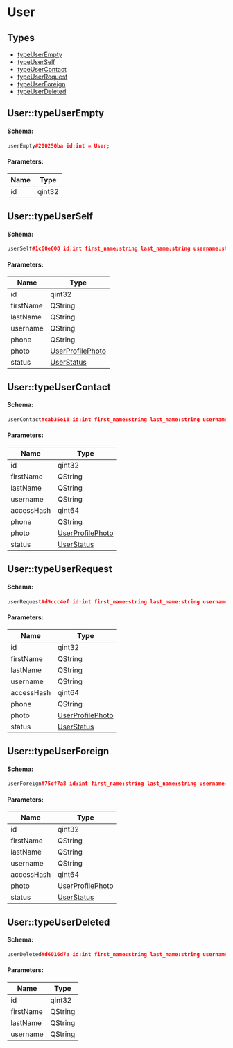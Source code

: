# User

## Types

* [typeUserEmpty](#usertypeuserempty)
* [typeUserSelf](#usertypeuserself)
* [typeUserContact](#usertypeusercontact)
* [typeUserRequest](#usertypeuserrequest)
* [typeUserForeign](#usertypeuserforeign)
* [typeUserDeleted](#usertypeuserdeleted)

## User::typeUserEmpty

#### Schema:

```c++
userEmpty#200250ba id:int = User;
```

#### Parameters:

|Name|Type|
|----|----|
|id|qint32|

## User::typeUserSelf

#### Schema:

```c++
userSelf#1c60e608 id:int first_name:string last_name:string username:string phone:string photo:UserProfilePhoto status:UserStatus = User;
```

#### Parameters:

|Name|Type|
|----|----|
|id|qint32|
|firstName|QString|
|lastName|QString|
|username|QString|
|phone|QString|
|photo|[UserProfilePhoto](userprofilephoto.md)|
|status|[UserStatus](userstatus.md)|

## User::typeUserContact

#### Schema:

```c++
userContact#cab35e18 id:int first_name:string last_name:string username:string access_hash:long phone:string photo:UserProfilePhoto status:UserStatus = User;
```

#### Parameters:

|Name|Type|
|----|----|
|id|qint32|
|firstName|QString|
|lastName|QString|
|username|QString|
|accessHash|qint64|
|phone|QString|
|photo|[UserProfilePhoto](userprofilephoto.md)|
|status|[UserStatus](userstatus.md)|

## User::typeUserRequest

#### Schema:

```c++
userRequest#d9ccc4ef id:int first_name:string last_name:string username:string access_hash:long phone:string photo:UserProfilePhoto status:UserStatus = User;
```

#### Parameters:

|Name|Type|
|----|----|
|id|qint32|
|firstName|QString|
|lastName|QString|
|username|QString|
|accessHash|qint64|
|phone|QString|
|photo|[UserProfilePhoto](userprofilephoto.md)|
|status|[UserStatus](userstatus.md)|

## User::typeUserForeign

#### Schema:

```c++
userForeign#75cf7a8 id:int first_name:string last_name:string username:string access_hash:long photo:UserProfilePhoto status:UserStatus = User;
```

#### Parameters:

|Name|Type|
|----|----|
|id|qint32|
|firstName|QString|
|lastName|QString|
|username|QString|
|accessHash|qint64|
|photo|[UserProfilePhoto](userprofilephoto.md)|
|status|[UserStatus](userstatus.md)|

## User::typeUserDeleted

#### Schema:

```c++
userDeleted#d6016d7a id:int first_name:string last_name:string username:string = User;
```

#### Parameters:

|Name|Type|
|----|----|
|id|qint32|
|firstName|QString|
|lastName|QString|
|username|QString|


